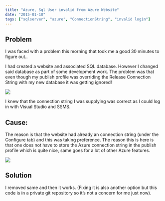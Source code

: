 ```yaml
---
title: "Azure, Sql User invalid from Azure Website"
date: "2015-01-18"
tags: ["sqlserver", "azure", "ConnectionString", "invalid login"]
---
```


## Problem

I was faced with a problem this morning that took me a good 30 minutes to figure out..

I had created a website and associated SQL database. However I changed said database as part of some development work. The problem was that even though my publish profile was overriding the Release Connection String with my new database it was getting ignored!

![](/images//images/image_thumb_361.png)  

I knew that the connection string I was supplying was correct as I could log in with Visual Studio and SSMS.

## Cause:

The reason is that the website had already an connection string (under the Configure tab) and this was taking preference. The reason this is here is that one does not have to store the Azure connection string in the publish profile which is quite nice, same goes for a lot of other Azure features.

![](/images//images/image_thumb_362.png)  

## Solution

I removed same and then it works. (Fixing it is also another option but this code is in a private git repository so it’s not a concern for me just now).
